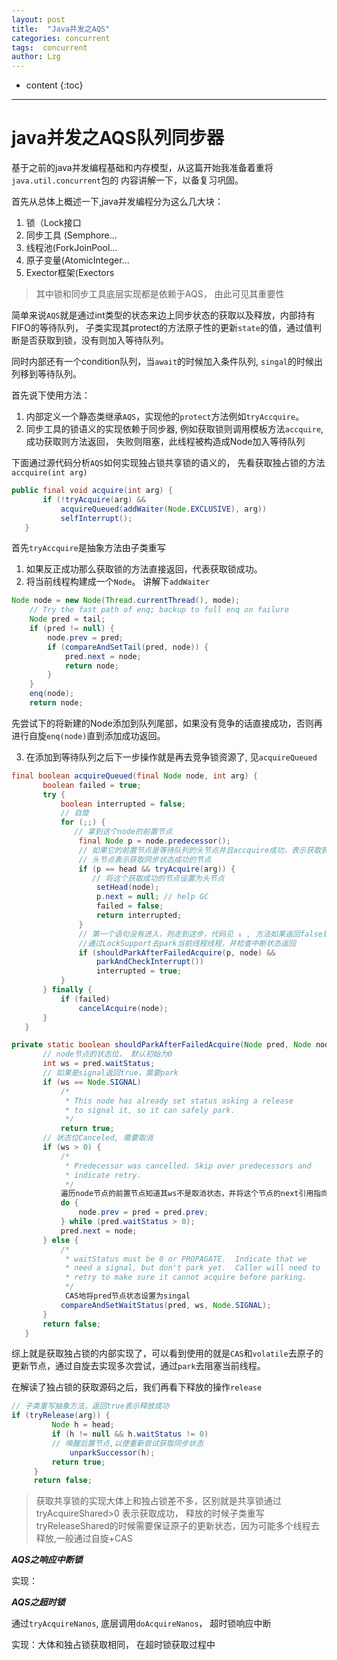 ```yaml
---
layout: post
title:  "Java并发之AQS"
categories: concurrent
tags:  concurrent
author: Lzg
---
```


* content
{:toc}

---

# java并发之AQS队列同步器

基于之前的java并发编程基础和内存模型，从这篇开始我准备着重将`java.util.concurrent`包的
内容讲解一下，以备复习巩固。

首先从总体上概述一下,java并发编程分为这么几大块：
1. 锁（Lock接口
2. 同步工具 (Semphore...
3. 线程池(ForkJoinPool...
4. 原子变量(AtomicInteger...
5. Exector框架(Exectors

> 其中锁和同步工具底层实现都是依赖于AQS， 由此可见其重要性

简单来说`AQS`就是通过int类型的状态来边上同步状态的获取以及释放，内部持有FIFO的等待队列，
子类实现其protect的方法原子性的更新`state`的值，通过值判断是否获取到锁，没有则加入等待队列。

同时内部还有一个condition队列，当`await`的时候加入条件队列, `singal`的时候出列移到等待队列。

首先说下使用方法：
1. 内部定义一个静态类继承`AQS`，实现他的`protect`方法例如`tryAccquire`。
2. 同步工具的锁语义的实现依赖于同步器, 例如获取锁则调用模板方法`accquire`, 成功获取则方法返回，
失败则阻塞，此线程被构造成Node加入等待队列

下面通过源代码分析`AQS`如何实现独占锁共享锁的语义的， 先看获取独占锁的方法`accquire(int arg)`
```java
public final void acquire(int arg) {
       if (!tryAcquire(arg) &&
           acquireQueued(addWaiter(Node.EXCLUSIVE), arg))
           selfInterrupt();
   }
```

首先`tryAccquire`是抽象方法由子类重写
 1. 如果反正成功那么获取锁的方法直接返回，代表获取锁成功。
 2. 将当前线程构建成一个`Node`。 讲解下`addWaiter`
```java
Node node = new Node(Thread.currentThread(), mode);
    // Try the fast path of enq; backup to full enq on failure
    Node pred = tail;
    if (pred != null) {
        node.prev = pred;
        if (compareAndSetTail(pred, node)) {
            pred.next = node;
            return node;
        }
    }
    enq(node);
    return node;
```
先尝试下的将新建的Node添加到队列尾部，如果没有竞争的话直接成功，否则再进行自旋`enq(node)`直到添加成功返回。

3. 在添加到等待队列之后下一步操作就是再去竞争锁资源了, 见`acquireQueued`
```java
final boolean acquireQueued(final Node node, int arg) {
       boolean failed = true;
       try {
           boolean interrupted = false;
           // 自旋
           for (;;) {
              // 拿到这个node的前置节点
               final Node p = node.predecessor();
               // 如果它的前置节点是等待队列的头节点并且accquire成功，表示获取到锁
               // 头节点表示获取同步状态成功的节点
               if (p == head && tryAcquire(arg)) {
                  // 将这个获取成功的节点设置为头节点
                   setHead(node);
                   p.next = null; // help GC
                   failed = false;
                   return interrupted;
               }
               // 第一个语句没有进入，则走到这步，代码见 ↓ , 方法如果返回false则继续下一次循环，否则
               //通过LockSupport去park当前线程线程，并检查中断状态返回
               if (shouldParkAfterFailedAcquire(p, node) &&
                   parkAndCheckInterrupt())
                   interrupted = true;
           }
       } finally {
           if (failed)
               cancelAcquire(node);
       }
   }
```

```java
private static boolean shouldParkAfterFailedAcquire(Node pred, Node node) {
       // node节点的状态位， 默认初始为0
       int ws = pred.waitStatus;
       // 如果是signal返回true，需要park
       if (ws == Node.SIGNAL)
           /*
            * This node has already set status asking a release
            * to signal it, so it can safely park.
            */
           return true;
       // 状态位Canceled, 需要取消
       if (ws > 0) {
           /*
            * Predecessor was cancelled. Skip over predecessors and
            * indicate retry.
            */
           遍历node节点的前置节点知道其ws不是取消状态，并将这个节点的next引用指向自己
           do {
               node.prev = pred = pred.prev;
           } while (pred.waitStatus > 0);
           pred.next = node;
       } else {
           /*
            * waitStatus must be 0 or PROPAGATE.  Indicate that we
            * need a signal, but don't park yet.  Caller will need to
            * retry to make sure it cannot acquire before parking.
            */
            CAS地将pred节点状态设置为singal
           compareAndSetWaitStatus(pred, ws, Node.SIGNAL);
       }
       return false;
   }
```

综上就是获取独占锁的内部实现了，可以看到使用的就是`CAS`和`volatile`去原子的更新节点，通过自旋去实现多次尝试，通过`park`去阻塞当前线程。


在解读了独占锁的获取源码之后，我们再看下释放的操作`release`
```java
// 子类重写抽象方法，返回true表示释放成功
if (tryRelease(arg)) {
         Node h = head;
         if (h != null && h.waitStatus != 0)
         // 唤醒后置节点,以便重新尝试获取同步状态
             unparkSuccessor(h);
         return true;
     }
     return false;
```


> 获取共享锁的实现大体上和独占锁差不多，区别就是共享锁通过tryAcquireShared>0 表示获取成功，
释放的时候子类重写tryReleaseShared的时候需要保证原子的更新状态，因为可能多个线程去释放,一般通过自旋+CAS


***AQS之响应中断锁***

实现：


***AQS之超时锁***

通过`tryAcquireNanos`, 底层调用`doAcquireNanos`， 超时锁响应中断

实现：大体和独占锁获取相同， 在超时锁获取过程中
